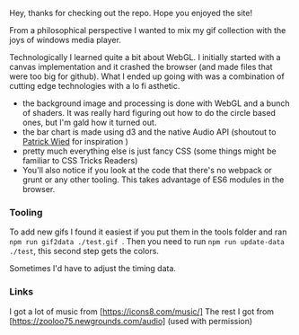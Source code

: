 [logo]: ./regular-logo.svg "Xorberax logo"


Hey, thanks for checking out the repo. Hope you enjoyed the site!

From a philosophical perspective I wanted to mix my gif collection with the joys of windows media player.

Technologically I learned quite a bit about WebGL. 
I initially started with a canvas implementation and it crashed the browser (and made files that were too big for github). 
What I ended up going with was a combination of cutting edge technologies with a lo fi asthetic.
- the background image and processing is done with WebGL and a bunch of shaders. It was really hard figuring out how to do the circle based ones, but I'm gald how it turned out.
- the bar chart is made using d3 and the native Audio API  (shoutout to [Patrick Wied](https://www.patrick-wied.at/blog/how-to-create-audio-visualizations-with-javascript-html) for inspiration )
- pretty much everything else is just fancy CSS (some things might be familiar to CSS Tricks Readers)
- You'll also notice if you look at the code that there's no webpack or grunt or any other tooling. This takes advantage of ES6 modules in the browser.


### Tooling
To add new gifs I found it easiest if you put them in the tools folder and ran `npm run gif2data ./test.gif `. Then you need to run `npm run update-data ./test`, this second step gets the colors.

Sometimes I'd have to adjust the timing data.

### Links

I got a lot of music from [https://icons8.com/music/]
The rest I got from [https://zooloo75.newgrounds.com/audio] (used with permission)